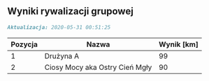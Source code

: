 ## Wyniki rywalizacji grupowej

```markdown
Aktualizacja: 2020-05-31 00:51:25
```

Pozycja | Nazwa | Wynik [km] |
------------ | -------------  | -------------
 1 |Drużyna A | 99 
 2 |Ciosy Mocy aka Ostry Cień Mgły | 90